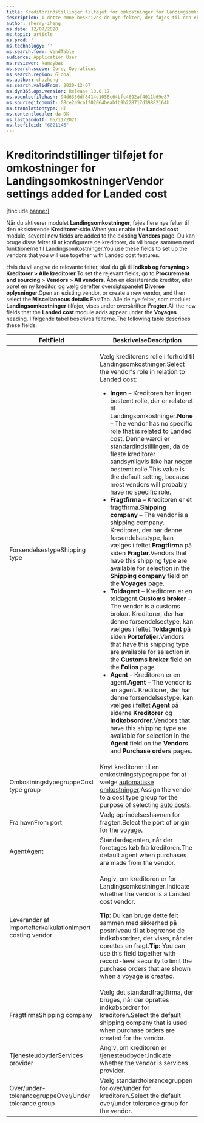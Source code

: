 ```yaml
---
title: Kreditorindstillinger tilføjet for omkostninger for Landingsomkostninger
description: I dette emne beskrives de nye felter, der føjes til den eksisterende kreditorside, når du aktiverer modulet Landingsomkostninger. Du kan bruge disse felter til at konfigurere de kreditorer, du vil bruge sammen med funktionerne til Landingsomkostninger.
author: sherry-zheng
ms.date: 12/07/2020
ms.topic: article
ms.prod: ''
ms.technology: ''
ms.search.form: VendTable
audience: Application User
ms.reviewer: kamaybac
ms.search.scope: Core, Operations
ms.search.region: Global
ms.author: chuzheng
ms.search.validFrom: 2020-12-07
ms.dyn365.ops.version: Release 10.0.17
ms.openlocfilehash: 94d6356df8414d1058c64bfc4692af4011b69e87
ms.sourcegitcommit: 08ce2a9ca1f02064beabfb9b228717d39882164b
ms.translationtype: HT
ms.contentlocale: da-DK
ms.lasthandoff: 05/11/2021
ms.locfileid: "6021146"
---
```

# <a name="vendor-settings-added-for-landed-cost"></a><span data-ttu-id="fa62f-104">Kreditorindstillinger tilføjet for omkostninger for Landingsomkostninger</span><span class="sxs-lookup"><span data-stu-id="fa62f-104">Vendor settings added for Landed cost</span></span>

[!include [banner](../../includes/banner.md)]

<span data-ttu-id="fa62f-105">Når du aktiverer modulet **Landingsomkostninger**, føjes flere nye felter til den eksisterende **Kreditorer**-side.</span><span class="sxs-lookup"><span data-stu-id="fa62f-105">When you enable the **Landed cost** module, several new fields are added to the existing **Vendors** page.</span></span> <span data-ttu-id="fa62f-106">Du kan bruge disse felter til at konfigurere de kreditorer, du vil bruge sammen med funktionerne til Landingsomkostninger.</span><span class="sxs-lookup"><span data-stu-id="fa62f-106">You use these fields to set up the vendors that you will use together with Landed cost features.</span></span>

<span data-ttu-id="fa62f-107">Hvis du vil angive de relevante felter, skal du gå til **Indkøb og forsyning \> Kreditorer \> Alle kreditorer**.</span><span class="sxs-lookup"><span data-stu-id="fa62f-107">To set the relevant fields, go to **Procurement and sourcing \> Vendors \> All vendors**.</span></span> <span data-ttu-id="fa62f-108">Åbn en eksisterende kreditor, eller opret en ny kreditor, og vælg derefter oversigtspanelet **Diverse oplysninger**.</span><span class="sxs-lookup"><span data-stu-id="fa62f-108">Open an existing vendor, or create a new vendor, and then select the **Miscellaneous details** FastTab.</span></span> <span data-ttu-id="fa62f-109">Alle de nye felter, som modulet **Landingsomkostninger** tilføjer, vises under overskriften **Fragter**.</span><span class="sxs-lookup"><span data-stu-id="fa62f-109">All the new fields that the **Landed cost** module adds appear under the **Voyages** heading.</span></span> <span data-ttu-id="fa62f-110">I følgende tabel beskrives felterne.</span><span class="sxs-lookup"><span data-stu-id="fa62f-110">The following table describes these fields.</span></span>

| <span data-ttu-id="fa62f-111">Felt</span><span class="sxs-lookup"><span data-stu-id="fa62f-111">Field</span></span> | <span data-ttu-id="fa62f-112">Beskrivelse</span><span class="sxs-lookup"><span data-stu-id="fa62f-112">Description</span></span> |
|---|---|
| <span data-ttu-id="fa62f-113">Forsendelsestype</span><span class="sxs-lookup"><span data-stu-id="fa62f-113">Shipping type</span></span> | <p><span data-ttu-id="fa62f-114">Vælg kreditorens rolle i forhold til Landingsomkostninger:</span><span class="sxs-lookup"><span data-stu-id="fa62f-114">Select the vendor's role in relation to Landed cost:</span></span></p><ul><li><span data-ttu-id="fa62f-115">**Ingen** – Kreditoren har ingen bestemt rolle, der er relateret til Landingsomkostninger.</span><span class="sxs-lookup"><span data-stu-id="fa62f-115">**None** – The vendor has no specific role that is related to Landed cost.</span></span> <span data-ttu-id="fa62f-116">Denne værdi er standardindstillingen, da de fleste kreditorer sandsynligvis ikke har nogen bestemt rolle.</span><span class="sxs-lookup"><span data-stu-id="fa62f-116">This value is the default setting, because most vendors will probably have no specific role.</span></span></li><li><span data-ttu-id="fa62f-117">**Fragtfirma** – Kreditoren er et fragtfirma.</span><span class="sxs-lookup"><span data-stu-id="fa62f-117">**Shipping company** – The vendor is a shipping company.</span></span> <span data-ttu-id="fa62f-118">Kreditorer, der har denne forsendelsestype, kan vælges i feltet **Fragtfirma** på siden **Fragter**.</span><span class="sxs-lookup"><span data-stu-id="fa62f-118">Vendors that have this shipping type are available for selection in the **Shipping company** field on the **Voyages** page.</span></span></li><li><span data-ttu-id="fa62f-119">**Toldagent** – Kreditoren er en toldagent.</span><span class="sxs-lookup"><span data-stu-id="fa62f-119">**Customs broker** – The vendor is a customs broker.</span></span> <span data-ttu-id="fa62f-120">Kreditorer, der har denne forsendelsestype, kan vælges i feltet **Toldagent** på siden **Porteføljer**.</span><span class="sxs-lookup"><span data-stu-id="fa62f-120">Vendors that have this shipping type are available for selection in the **Customs broker** field on the **Folios** page.</span></span></li><li><span data-ttu-id="fa62f-121">**Agent** – Kreditoren er en agent.</span><span class="sxs-lookup"><span data-stu-id="fa62f-121">**Agent** – The vendor is an agent.</span></span> <span data-ttu-id="fa62f-122">Kreditorer, der har denne forsendelsestype, kan vælges i feltet **Agent** på siderne **Kreditorer** og **Indkøbsordrer**.</span><span class="sxs-lookup"><span data-stu-id="fa62f-122">Vendors that have this shipping type are available for selection in the **Agent** field on the **Vendors** and **Purchase orders** pages.</span></span></li></ul> |
| <span data-ttu-id="fa62f-123">Omkostningstypegruppe</span><span class="sxs-lookup"><span data-stu-id="fa62f-123">Cost type group</span></span> | <span data-ttu-id="fa62f-124">Knyt kreditoren til en omkostningstypegruppe for at vælge [automatiske omkostninger](auto-cost-setup.md).</span><span class="sxs-lookup"><span data-stu-id="fa62f-124">Assign the vendor to a cost type group for the purpose of selecting [auto costs](auto-cost-setup.md).</span></span> |
| <span data-ttu-id="fa62f-125">Fra havn</span><span class="sxs-lookup"><span data-stu-id="fa62f-125">From port</span></span> | <span data-ttu-id="fa62f-126">Vælg oprindelseshavnen for fragten.</span><span class="sxs-lookup"><span data-stu-id="fa62f-126">Select the port of origin for the voyage.</span></span> |
| <span data-ttu-id="fa62f-127">Agent</span><span class="sxs-lookup"><span data-stu-id="fa62f-127">Agent</span></span> | <span data-ttu-id="fa62f-128">Standardagenten, når der foretages køb fra kreditoren.</span><span class="sxs-lookup"><span data-stu-id="fa62f-128">The default agent when purchases are made from the vendor.</span></span> |
| <span data-ttu-id="fa62f-129">Leverandør af importefterkalkulation</span><span class="sxs-lookup"><span data-stu-id="fa62f-129">Import costing vendor</span></span> | <p><span data-ttu-id="fa62f-130">Angiv, om kreditoren er for Landingsomkostninger.</span><span class="sxs-lookup"><span data-stu-id="fa62f-130">Indicate whether the vendor is a Landed cost vendor.</span></span></p><p><span data-ttu-id="fa62f-131">**Tip:** Du kan bruge dette felt sammen med sikkerhed på postniveau til at begrænse de indkøbsordrer, der vises, når der oprettes en fragt.</span><span class="sxs-lookup"><span data-stu-id="fa62f-131">**Tip:** You can use this field together with record-level security to limit the purchase orders that are shown when a voyage is created.</span></span></p> |
| <span data-ttu-id="fa62f-132">Fragtfirma</span><span class="sxs-lookup"><span data-stu-id="fa62f-132">Shipping company</span></span> | <span data-ttu-id="fa62f-133">Vælg det standardfragtfirma, der bruges, når der oprettes indkøbsordrer for kreditoren.</span><span class="sxs-lookup"><span data-stu-id="fa62f-133">Select the default shipping company that is used when purchase orders are created for the vendor.</span></span> |
| <span data-ttu-id="fa62f-134">Tjenesteudbyder</span><span class="sxs-lookup"><span data-stu-id="fa62f-134">Services provider</span></span> | <span data-ttu-id="fa62f-135">Angiv, om kreditoren er tjenesteudbyder.</span><span class="sxs-lookup"><span data-stu-id="fa62f-135">Indicate whether the vendor is services provider.</span></span> |
| <span data-ttu-id="fa62f-136">Over/under-tolerancegruppe</span><span class="sxs-lookup"><span data-stu-id="fa62f-136">Over/Under tolerance group</span></span> | <span data-ttu-id="fa62f-137">Vælg standardtolerancegruppen for over/under for kreditoren.</span><span class="sxs-lookup"><span data-stu-id="fa62f-137">Select the default over/under tolerance group for the vendor.</span></span> |
